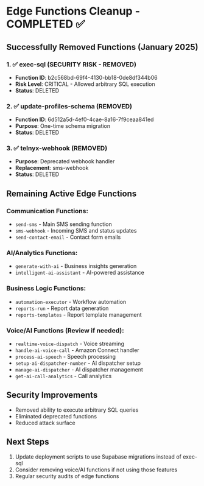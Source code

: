 # Edge Functions Cleanup - COMPLETED ✅

## Successfully Removed Functions (January 2025)

### 1. ✅ exec-sql (SECURITY RISK - REMOVED)
- **Function ID**: b2c568bd-69f4-4130-bb18-0de8df344b06
- **Risk Level**: CRITICAL - Allowed arbitrary SQL execution
- **Status**: DELETED

### 2. ✅ update-profiles-schema (REMOVED)
- **Function ID**: 6d512a5d-4ef0-4cae-8a16-7f9ceaa841ed
- **Purpose**: One-time schema migration
- **Status**: DELETED

### 3. ✅ telnyx-webhook (REMOVED)
- **Purpose**: Deprecated webhook handler
- **Replacement**: sms-webhook
- **Status**: DELETED

## Remaining Active Edge Functions

### Communication Functions:
- `send-sms` - Main SMS sending function
- `sms-webhook` - Incoming SMS and status updates
- `send-contact-email` - Contact form emails

### AI/Analytics Functions:
- `generate-with-ai` - Business insights generation
- `intelligent-ai-assistant` - AI-powered assistance

### Business Logic Functions:
- `automation-executor` - Workflow automation
- `reports-run` - Report data generation
- `reports-templates` - Report template management

### Voice/AI Functions (Review if needed):
- `realtime-voice-dispatch` - Voice streaming
- `handle-ai-voice-call` - Amazon Connect handler
- `process-ai-speech` - Speech processing
- `setup-ai-dispatcher-number` - AI dispatcher setup
- `manage-ai-dispatcher` - AI dispatcher management
- `get-ai-call-analytics` - Call analytics

## Security Improvements
- Removed ability to execute arbitrary SQL queries
- Eliminated deprecated functions
- Reduced attack surface

## Next Steps
1. Update deployment scripts to use Supabase migrations instead of exec-sql
2. Consider removing voice/AI functions if not using those features
3. Regular security audits of edge functions
